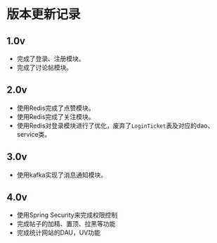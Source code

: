# 版本更新记录
## 1.0v
* 完成了登录、注册模块。
* 完成了讨论帖模块。

## 2.0v
* 使用Redis完成了点赞模块。
* 使用Redis完成了关注模块。
* 使用Redis对登录模块进行了优化，废弃了`LoginTicket`表及对应的dao、service类。

## 3.0v
* 使用kafka实现了消息通知模块。

## 4.0v
* 使用Spring Security来完成权限控制
* 完成帖子的加精、置顶、拉黑等功能
* 完成统计网站的DAU，UV功能
